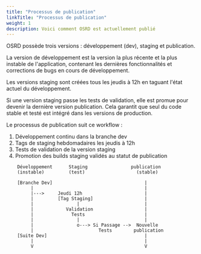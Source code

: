 ```yaml
---
title: "Processus de publication"
linkTitle: "Processus de publication"
weight: 1
description: Voici comment OSRD est actuellement publié
---
```


OSRD possède trois versions : développement (dev), staging et publication.

La version de développement est la version la plus récente et la plus instable de l'application, contenant les dernières fonctionnalités et corrections de bugs en cours de développement.

Les versions staging sont créées tous les jeudis à 12h en taguant l'état actuel du développement.

Si une version staging passe les tests de validation, elle est promue pour devenir la dernière version publication. Cela garantit que seul du code stable et testé est intégré dans les versions de production.

Le processus de publication suit ce workflow :

1. Développement continu dans la branche dev
2. Tags de staging hebdomadaires les jeudis à 12h
3. Tests de validation de la version staging
4. Promotion des builds staging validés au statut de publication

```ascii
    Développement      Staging                publication
    (instable)         (test)                   (stable)

    [Branche Dev]                                  |
         |                                         |
         |--->     Jeudi 12h                       |
         |         [Tag Staging]                   |
         |                |                        |
         |            Validation                   |
         |              Tests                      |
         |                |                        |
         |                o---> Si Passage -->  Nouvelle
         |                        Tests        publication
    [Suite Dev]                                    |
         |                                         |
         V                                         V
```
